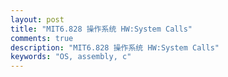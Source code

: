```yaml
---
layout: post
title: "MIT6.828 操作系统 HW:System Calls"
comments: true
description: "MIT6.828 操作系统 HW:System Calls"
keywords: "OS, assembly, c"
---
```


